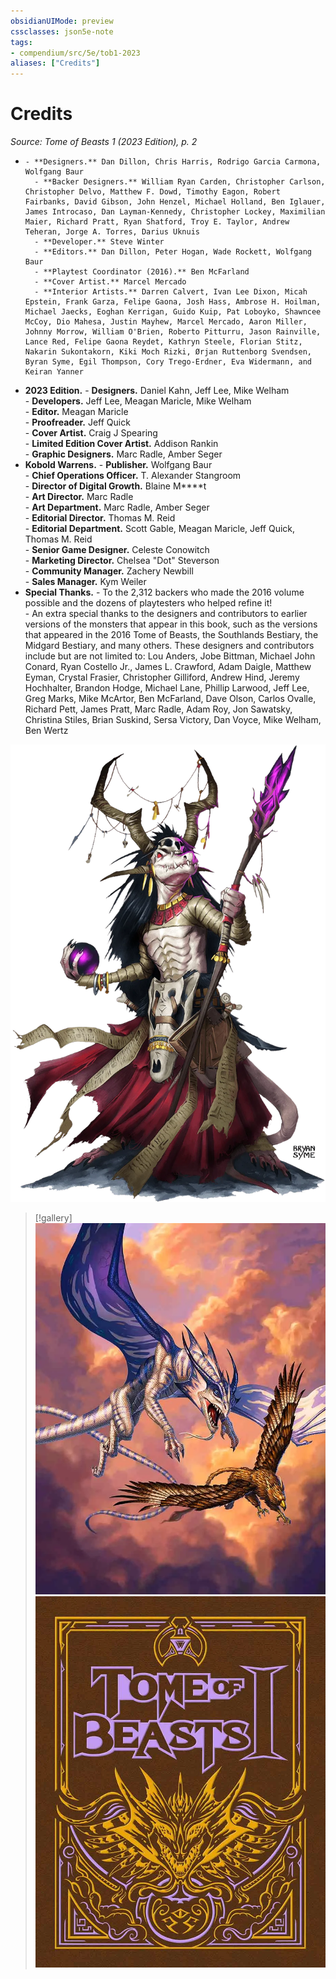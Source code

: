 ```yaml
---
obsidianUIMode: preview
cssclasses: json5e-note
tags:
- compendium/src/5e/tob1-2023
aliases: ["Credits"]
---
```

# Credits
*Source: Tome of Beasts 1 (2023 Edition), p. 2* 

-     - **Designers.** Dan Dillon, Chris Harris, Rodrigo Garcia Carmona, Wolfgang Baur    
        - **Backer Designers.** William Ryan Carden, Christopher Carlson, Christopher Delvo, Matthew F. Dowd, Timothy Eagon, Robert Fairbanks, David Gibson, John Henzel, Michael Holland, Ben Iglauer, James Introcaso, Dan Layman-Kennedy, Christopher Lockey, Maximilian Maier, Richard Pratt, Ryan Shatford, Troy E. Taylor, Andrew Teheran, Jorge A. Torres, Darius Uknuis    
        - **Developer.** Steve Winter    
        - **Editors.** Dan Dillon, Peter Hogan, Wade Rockett, Wolfgang Baur    
        - **Playtest Coordinator (2016).** Ben McFarland    
        - **Cover Artist.** Marcel Mercado    
        - **Interior Artists.** Darren Calvert, Ivan Lee Dixon, Micah Epstein, Frank Garza, Felipe Gaona, Josh Hass, Ambrose H. Hoilman, Michael Jaecks, Eoghan Kerrigan, Guido Kuip, Pat Loboyko, Shawncee McCoy, Dio Mahesa, Justin Mayhew, Marcel Mercado, Aaron Miller, Johnny Morrow, William O'Brien, Roberto Pitturru, Jason Rainville, Lance Red, Felipe Gaona Reydet, Kathryn Steele, Florian Stitz, Nakarin Sukontakorn, Kiki Moch Rizki, Ørjan Ruttenborg Svendsen, Byran Syme, Egil Thompson, Cory Trego-Erdner, Eva Widermann, and Keiran Yanner    
- **2023 Edition.**     - **Designers.** Daniel Kahn, Jeff Lee, Mike Welham    
        - **Developers.** Jeff Lee, Meagan Maricle, Mike Welham    
        - **Editor.** Meagan Maricle    
        - **Proofreader.** Jeff Quick    
        - **Cover Artist.** Craig J Spearing    
        - **Limited Edition Cover Artist.** Addison Rankin    
        - **Graphic Designers.** Marc Radle, Amber Seger    
- **Kobold Warrens.**     - **Publisher.** Wolfgang Baur    
        - **Chief Operations Officer.** T. Alexander Stangroom    
        - **Director of Digital Growth.** Blaine M****t    
        - **Art Director.** Marc Radle    
        - **Art Department.** Marc Radle, Amber Seger    
        - **Editorial Director.** Thomas M. Reid    
        - **Editorial Department.** Scott Gable, Meagan Maricle, Jeff Quick, Thomas M. Reid    
        - **Senior Game Designer.** Celeste Conowitch    
        - **Marketing Director.** Chelsea "Dot" Steverson    
        - **Community Manager.** Zachery Newbill    
        - **Sales Manager.** Kym Weiler    
- **Special Thanks.**     - To the 2,312 backers who made the 2016 volume possible and the dozens of playtesters who helped refine it!    
        - An extra special thanks to the designers and contributors to earlier versions of the monsters that appear in this book, such as the versions that appeared in the 2016 Tome of Beasts, the Southlands Bestiary, the Midgard Bestiary, and many others. These designers and contributors include but are not limited to: Lou Anders, Jobe Bittman, Michael John Conard, Ryan Costello Jr., James L. Crawford, Adam Daigle, Matthew Eyman, Crystal Frasier, Christopher Gilliford, Andrew Hind, Jeremy Hochhalter, Brandon Hodge, Michael Lane, Phillip Larwood, Jeff Lee, Greg Marks, Mike McArtor, Ben McFarland, Dave Olson, Carlos Ovalle, Richard Pett, James Pratt, Marc Radle, Adam Roy, Jon Sawatsky, Christina Stiles, Brian Suskind, Sersa Victory, Dan Voyce, Mike Welham, Ben Wertz    

![](https://raw.githubusercontent.com/5etools-mirror-3/5etools-img/main/book/ToB1-2023/384-31-003.kobold.wizard.webp#center)

> [!gallery]
> ![On the Cover: An adult win...](https://raw.githubusercontent.com/5etools-mirror-3/5etools-img/main/book/ToB1-2023/385-31-002.cover-regular.webp#gallery "On the Cover: An adult wind dragon snaps at the tail and wings of a griffon, driving the smaller creature from its territory in this art by Craig Spearing.")
> ![On the Limited Edition Cov...](https://raw.githubusercontent.com/5etools-mirror-3/5etools-img/main/book/ToB1-2023/386-31-003.cover-alt.webp#gallery "On the Limited Edition Cover: A wind dragon grins mischievously from among swirls of clouds in this art by Addison Rankin.")